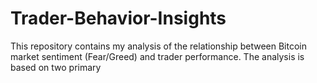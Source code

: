 # Trader-Behavior-Insights
This repository contains my analysis of the relationship between Bitcoin market sentiment (Fear/Greed) and trader performance. The analysis is based on two primary
